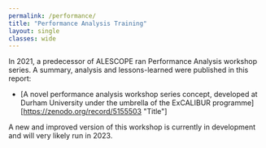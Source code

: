```yaml
---
permalink: /performance/
title: "Performance Analysis Training"
layout: single
classes: wide
---
```


In 2021, a predecessor of ALESCOPE ran Performance Analysis workshop series. A summary, analysis and lessons-learned were published in this report:
 - [A novel performance analysis workshop series concept, developed at Durham University under the umbrella of the ExCALIBUR programme][https://zenodo.org/record/5155503 "Title"]
 
 A new and improved version of this workshop is currently in development and will very likely run in 2023.
